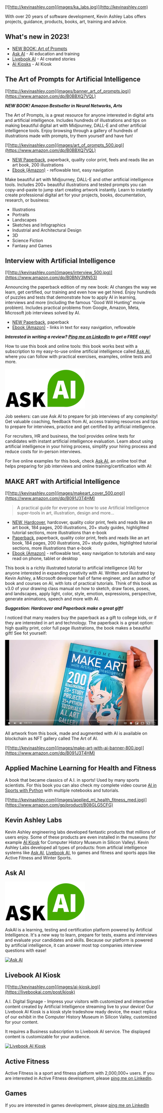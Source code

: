 [![http://kevinashley.com](images/ka_labs.jpg)](http://kevinashley.com)

With over 20 years of software development, Kevin Ashley Labs offers projects, guidance, products, books, art, training and advice. 

## What's new in 2023!

- [NEW BOOK: Art of Prompts](https://www.amazon.com/dp/B0BBXQ7VQL)
- [Ask AI](https://askainow.com) - AI education and training
- [Livebook AI](https://livebookai.com) - AI created stories
- [AI Kiosks](https://livebookai.com/post/kiosk) - AI Kiosk

## The Art of Prompts for Artificial Intelligence

[![http://kevinashley.com](images/banner_art_of_prompts.jpg)](https://www.amazon.com/dp/B0BBXQ7VQL)

_**NEW BOOK! Amazon Bestseller in Neural Networks, Arts**_

The Art of Prompts, is a great resource for anyone interested in digital arts and artificial intelligence. Includes hundreds of illustrations and tips on making beautiful digital art with Midjourney, DALL-E and other artificial intelligence tools. Enjoy browsing through a gallery of hundreds of illustrations made with prompts, try them yourself and have fun!

[![http://kevinashley.com](images/art_of_prompts_500.jpg)](https://www.amazon.com/dp/B0BBXQ7VQL)

- [NEW Paperback](https://www.amazon.com/dp/B0BBXQ7VQL), paperback, quality color print, feels and reads like an art book, 200 illustrations 
- [Ebook (Amazon)](https://www.amazon.com/dp/B0BBTRRL15) - reflowable text, easy navigation

Make beautiful art with Midjourney, DALL-E and other artificial intelligence tools.
Includes 200+ beautiful illustrations and tested prompts you can copy-and-paste to jump start creating artwork instantly.
Learn to instantly create professional digital art for your projects, books, documentation, research, or business:

- Illustrations
- Portraits
- Landscapes
- Sketches and Infographics
- Industrial and Architectural Design
- 3D
- Science Fiction
- Fantasy and Games

## Interview with Artificial Intelligence

[![http://kevinashley.com](images/interview_500.jpg)](https://www.amazon.com/dp/B0BNV3MN53)

Announcing the paperback edition of my new book: AI changes the way we learn, get certified, our training and even how we get hired. Enjoy hundreds of puzzles and tests that demonstrate how to apply AI in learning, interviews and more (including the famous "Good Will Hunting" movie problem). Includes practical problems from Google, Amazon, Meta, Microsoft job interviews solved by AI.

- [NEW Paperback](https://www.amazon.com/dp/B0BNV3MN53), paperback 
- [Ebook (Amazon)](https://www.amazon.com/dp/B0BMMB8BZH) - links in text for easy navigation, reflowable

_**Interested in writing a review? [Ping me on LinkedIn](https://www.linkedin.com/in/kashlik/) to get a FREE copy!**_

How to use this book and online tools: this book works best with a subscription to my easy-to-use online artificial intelligence called [Ask AI](https://askainow.com), where you can follow with practical exercises, examples, online tests and more. 

[![Ask AI](images/askai_logo.png)](https://askainow.com)

Job seekers: can use Ask AI to prepare for job interviews of any complexity! Get valuable coaching, feedback from AI, access training resources and tips to prepare for interviews, practice and get certified by artificial intelligence.

For recruiters, HR and business, the tool provides online tests for candidates with instant artificial intelligence evaluation. Learn about using artificial intelligence in your hiring process, simplify your hiring process and reduce costs for in-person interviews.

For live online examples for this book, check [Ask AI](https://askainow.com), an online tool that helps preparing for job interviews and online training/certification with AI:

## MAKE ART with Artificial Intelligence

[![http://kevinashley.com](images/makeart_cover_500.png)](https://www.amazon.com/dp/B091J3T4HM)

>A practical guide for everyone on how to use Artificial Intelligence super-tools in art, illustration, design and more…

- [NEW, Hardcover](https://www.amazon.com/dp/B09LGGST5Y), hardcover, quality color print, feels and reads like an art book, 184 pages, 200 illustrations, 20+ study guides, highlighted tutorial sections, more illustrations than e-book 
- [Paperback](https://www.amazon.com/dp/B091J3T4HM), paperback, quality color print, feels and reads like an art book, 184 pages, 200 illustrations, 20+ study guides, highlighted tutorial sections, more illustrations than e-book 
- [Ebook (Amazon)](https://www.amazon.com/dp/B08YXW7M9K) - reflowable text, easy navigation to tutorials and easy read on phone, tablet or desktop

This book is a richly illustrated tutorial to artificial intelligence (AI) for anyone interested in expanding creativity with AI. Written and illustrated by Kevin Ashley, a Microsoft developer hall of fame engineer, and an author of book and courses on AI, with lots of practical tutorials. Think of this book as v3.0 of your drawing class manual on how to sketch, draw faces, poses, and landscapes, apply light, color, style, emotion, expressions, perspective, generate animations, speech and more with AI.

_**Suggestion: Hardcover and Paperback make a great gift!**_

I noticed that many readers buy the paperback as a gift to college kids, or if they are interested in art and technology. The paperback is a great option: high quality print, color full page illustrations, the book makes a beautiful gift! See fot yourself:

[![MAKE ART with AI](images/book-hardcover_front1.jpg)](https://www.youtube.com/watch?v=8Ex_Ky9NZDM)

All artwork from this book, made and augmented with AI is available on blockchain as NFT gallery called The Art of AI.

[![http://kevinashley.com](images/make-art-with-ai-banner-800.jpg)](https://www.amazon.com/dp/B091J3T4HM)

## Applied Machine Learning for Health and Fitness

A book that became classics of A.I. in sports! Used by many sports scientists. For this book you can also check my complete video course [AI in Sports with Python](https://ai-learning.vhx.tv/) with multiple notebooks and tutorials.

[![http://kevinashley.com](images/applied_ml_health_fitness_med.jpg)](https://www.amazon.com/gp/product/B08GLG5CFG)

## Kevin Ashley Labs

Kevin Ashley engineering labs developed fantastic products that millions of users enjoy. Some of these products are even installed in the museums (for example [AI Kiosk](https://livebookai.com/post/kiosk) for Computer History Museum in Silicon Valley). Kevin Ashley Labs developed all types of products: from artificial intelligence systems like [Ask AI](https://askainow.com), [Livebook AI](https://livebookai.com), to games and fitness and sports apps like Active Fitness and Winter Sports.

## Ask AI

[![Ask AI](images/askai_logo.png)](https://askainow.com)

AskAI is a learning, testing and certification platform powered by Artificial Intelligence. It's a new way to learn, prepare for tests, exams and interviews and evaluate your candidates and skills. Because our platform is powered by artificial intelligence, it can answer most top companies interview questions with ease!

[![Ask AI](https://img.youtube.com/vi/i9GcLP074ZA/sddefault.jpg)](https://www.youtube.com/watch?v=i9GcLP074ZA) 

## Livebook AI Kiosk

[![http://kevinashley.com](images/ai-kiosk.jpg)](https://livebookai.com/post/kiosk)

A.I. Digital Signage - Impress your visitors with customized and interactive content created by Artificial Intelligence streaming live to your device! Our Livebook AI Kiosk is a kiosk style tradeshow ready device, the exact replica of our exhibit in the Computer History Museum in Silicon Valley, customized for your content.

It requires a Business subscription to Livebook AI service. The displayed content is customizable for your audience. 

[![Livebook AI Kiosk](https://img.youtube.com/vi/JjtaNWW6Z34/sddefault.jpg)](https://youtube.com/shorts/JjtaNWW6Z34)

## Active Fitness

Active Fitness is a sport and fitness platform with 2,000,000+ users. If you are interested in Active Fitness development, please [ping me on LinkedIn](https://www.linkedin.com/in/kashlik/).

## Games

If you are interested in games development, please [ping me on LinkedIn](https://www.linkedin.com/in/kashlik/)